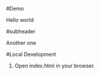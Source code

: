 #Demo

Hello world

#subheader

Another one

#Local Development

1. Open index.html in your browser.